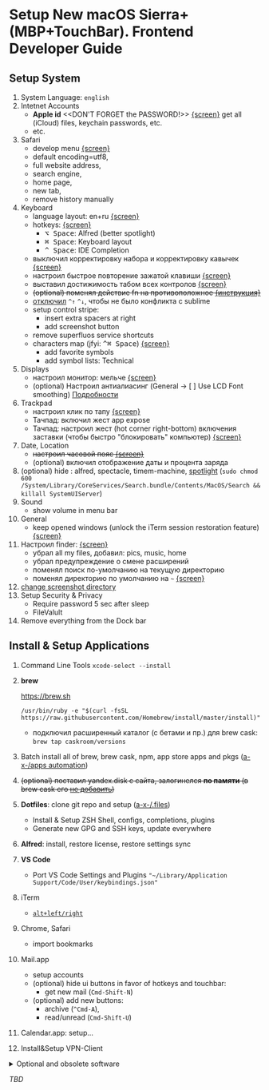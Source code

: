 # Setup New macOS Sierra+ (MBP+TouchBar). Frontend Developer Guide

## Setup System

1. System Language: `english`
1. Intetnet Accounts
    - **Apple id** \<\<DON'T FORGET the PASSWORD!\>\> [{screen}](https://yadi.sk/i/d5eq5p5Y3YgeSV)
      get all (iCloud) files, keychain passwords, etc.
    - etc.
1. Safari
    - develop menu [{screen}](https://yadi.sk/i/69dKCzIw3S5HCC)
    - default encoding=utf8,
    - full website address,
    - search engine,
    - home page,
    - new tab,
    - remove history manually
1. Keyboard
    - language layout: en+ru [{screen}](https://yadi.sk/i/zx1JRutv3S5Gmp)
    - hotkeys: [{screen}]((https://yadi.sk/i/AcdJEyzNj36xN))
        - <kbd>⌥ Space</kbd>: Alfred (better spotlight)
        - <kbd>⌘ Space</kbd>: Keyboard layout
        - <kbd>^ Space</kbd>: IDE Completion
    - выключил корректировку набора и корректировку кавычек [{screen}](https://yadi.sk/i/UAWynEU_3S5GtJ)
    - настроил быстрое повторение зажатой клавиши [{screen}](https://yadi.sk/i/UZuseCDe3S5Gu3)
    - выставил достижимость табом всех контролов [{screen}](https://yadi.sk/i/qePZ1XxD3S5Guf)
    - ~~(optional) поменял действие fn на противоположное [{инструкция}](http://bit.ly/1NkgP1q)~~
    - [отключил](http://bit.ly/1JZy7Ph) `^↑` `^↓`, чтобы не было конфликта с sublime
    - setup control stripe:
        - insert extra spacers at right
        - add screenshot button
    - remove superfluos service shortcuts
    - characters map (jfyi: <kbd>^⌘ Space</kbd>) [{screen}](https://yadi.sk/i/d5eq5p5Y3YgeSV)
        - add favorite symbols
        - add symbol lists: Technical
1. Displays
    - настроил монитор: мельче [{screen}](https://yadi.sk/i/bNpoXBxt3S5Gkq)
    - (optional) Настроил антиалиасинг (General -> [ ] Use LCD Font smoothing) [Подробности](http://macdaily.me/howto/font-smoothing-in-mac-os-x/)
1. Trackpad
    - настроил клик по тапу [{screen}](https://yadi.sk/i/q3N1rnpm3S5Gnm)
    - Тачпад: включил жест app expose
    - Тачпад: настроил жест (hot corner right-bottom) включения заставки (чтобы быстро "блокировать" компьютер) [{screen}](https://yadi.sk/i/UcSwdANP3YggDC)
1. Date, Location
    - ~~настроил часовой пояс [{screen}](https://yadi.sk/i/m3geA1yo3S5GnC)~~
    - (optional) включил отображение даты и процента заряда
1. (optional) hide : alfred, spectacle, timem-machine, [spotlight](http://bit.ly/1OhUkeC)
   (`sudo chmod 600 /System/Library/CoreServices/Search.bundle/Contents/MacOS/Search && killall SystemUIServer`)
1. Sound
    - show volume in menu bar
1. General
    - keep opened windows (unlock the iTerm session restoration feature) [{screen}](https://yadi.sk/i/5rCOe9Vq3S5H7T)
1. Настроил finder: [{screen}](https://yadi.sk/i/3GwnQnl63Ygnv2)
    - убрал all my files, добавил: pics, music, home
    - убрал предупреждение о смене расширений
    - поменял поиск по-умолчанию на текущую директорию
    - поменял директорию по умолчанию на `~` [{screen}](https://yadi.sk/i/Z_fSDAys3YgnVJ)
1. [change screenshot directory](https://gist.github.com/a-x-/6a14f9522a8295d6c25abb008ac66d50)
1. Setup Security & Privacy
    - Require password 5 sec after sleep
    - FileValult
1. Remove everything from the Dock bar


## Install & Setup Applications

1. Command Line Tools `xcode-select --install`
1. **brew**

    https://brew.sh

    `/usr/bin/ruby -e "$(curl -fsSL https://raw.githubusercontent.com/Homebrew/install/master/install)"`

    - подключил расширенный каталог (с бетами и пр.) для brew cask: `brew tap caskroom/versions`
1. Batch install all of brew, brew cask, npm, app store apps and pkgs ([a-x-/apps automation](https://github.com/a-x-/apps))
1. ~~(optional) поставил yandex.disk с сайта, залогинелся **по памяти** (в brew cask его [не добавить](//st/DISCSW-5623/))~~
1. **Dotfiles**: clone git repo and setup ([a-x-/.files](https://github.com/a-x-/.files))
    - Install & Setup ZSH Shell, configs, completions, plugins
    - Generate new GPG and SSH keys, update everywhere
1. **Alfred**: install, restore license, restore settings sync
1. **VS Code**
    - Port VS Code Settings and Plugins
      `"~/Library/Application Support/Code/User/keybindings.json"`
1. iTerm
    - [`alt+left/right`](https://apple.stackexchange.com/a/218639)
1. Chrome, Safari
    - import bookmarks
1. Mail.app
    - setup accounts
    - (optional) hide ui buttons in favor of hotkeys and touchbar:
        - get new mail (`Cmd-Shift-N`)
    - (optional) add new buttons:
      - archive (`^Cmd-A`),
      - read/unread (`Cmd-Shift-U`)
1. Calendar.app: setup...
1. Install&Setup VPN-Client

<details><summary>Optional and obsolete software</summary>

1. Firefox
    - remove an "allow pasting" in the console

        [Инструкция](http://lifehacker.com/enable-copy-paste-in-web-pages-that-disallow-it-with-a-1601848114):

         - Go to `about:config`
         - Search for `dom.event.clipboardevents.enabled`
         - Double-click it to change the value to "false"
         - Restart ff
    - add a [Copy Link Text](https://addons.mozilla.org/ru/firefox/addon/copy-link-text-4750/) plugin
1. `imagemagic` with correct svg support: `brew install imagemagick --with-librsvg`
1. Java
    - java8 ([manual](https://nda.ya.ru/3QxPTe))
    - java6 for webstorm ([download](https://support.apple.com/kb/DL1572?viewlocale=en_US&locale=en_US))
1. WebStorm
    - re-activate license. [см. подробнее](https://nda.ya.ru/3QxXtH)
    - re-apply settings (HOW TO DO IT SAFELY?)
1. Sublime text: Сделал параметры (настройки, список плагинов, хоткеи) sublime линками из yadisk
    - `ln /Users/invntrm/Library/Application\ Support/Sublime\ Text\ 3/Packages/User/Default\ \(OSX\).sublime-keymap ~/Cloud/Настрои<0306>ки/sublime-hokkeys.json`
    - `ln /Users/invntrm/Library/Application\ Support/Sublime\ Text\ 3/Packages/User/Preferences.sublime-settings  ~/Cloud/Настрои<0306>ки/sublime-setings.json`
    - `ln /Users/invntrm/Library/Application\ Support/Sublime\ Text\ 3/Packages/User/Package\ Control.sublime-settings  ~/Cloud/Настрои<0306>ки/sublime-packages.json`

</details>

_TBD_
